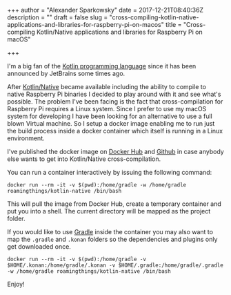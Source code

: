 +++
author = "Alexander Sparkowsky"
date = 2017-12-21T08:40:36Z
description = ""
draft = false
slug = "cross-compiling-kotlin-native-applications-and-libraries-for-raspberry-pi-on-macos"
title = "Cross-compiling Kotlin/Native applications and libraries for Raspberry Pi on macOS"

+++

I'm a big fan of the [Kotlin programming language](http://kotlinlang.org) since it has been announced by JetBrains some times ago.

After [Kotlin/Native](https://github.com/JetBrains/kotlin-native) became available including the ability to compile to native Raspberry Pi binaries I decided to play around with it and see what's possible. The problem I've been facing is the fact that cross-compilation for Raspberry Pi requires a Linux system. Since I prefer to use my macOS system for developing I have been looking for an alternative to use a full blown Virtual machine. So I setup a docker image enabling me to run just the build process inside a docker container which itself is running in a Linux environment.

I've published the docker image on [Docker Hub](https://hub.docker.com/r/roamingthings/kotlin-native) and [Github](https://github.com/roamingthings/docker-kotlin-native) in case anybody else wants to get into  Kotlin/Native cross-compilation.

You can run a container interactively by issuing the following command:

```
docker run --rm -it -v $(pwd):/home/gradle -w /home/gradle roamingthings/kotlin-native /bin/bash
```

This will pull the image from Docker Hub, create a temporary container and put you into a shell. The current directory will be mapped as the project folder.

If you would like to use [Gradle](https://gradle.org) inside the container you may also want to map the `.gradle` and `.konan` folders so the dependencies and plugins only get downloaded once.

```
docker run --rm -it -v $(pwd):/home/gradle -v $HOME/.konan:/home/gradle/.konan -v $HOME/.gradle:/home/gradle/.gradle -w /home/gradle roamingthings/kotlin-native /bin/bash
```

Enjoy!

